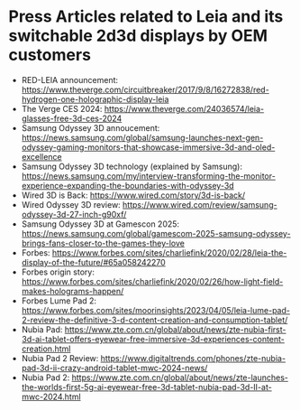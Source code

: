 # Press Articles related to Leia and its switchable 2d3d displays by OEM customers

- RED-LEIA announcement: https://www.theverge.com/circuitbreaker/2017/9/8/16272838/red-hydrogen-one-holographic-display-leia
- The Verge CES 2024: https://www.theverge.com/24036574/leia-glasses-free-3d-ces-2024
- Samsung Odyssey 3D annoucement: https://news.samsung.com/global/samsung-launches-next-gen-odyssey-gaming-monitors-that-showcase-immersive-3d-and-oled-excellence
- Samsung Odyssey 3D technology (explained by Samsung): https://news.samsung.com/my/interview-transforming-the-monitor-experience-expanding-the-boundaries-with-odyssey-3d
- Wired 3D is Back: https://www.wired.com/story/3d-is-back/
- Wired Odyssey 3D review: https://www.wired.com/review/samsung-odyssey-3d-27-inch-g90xf/
- Samsung Odyssey 3D at Gamescon 2025: https://news.samsung.com/global/gamescom-2025-samsung-odyssey-brings-fans-closer-to-the-games-they-love
- Forbes: https://www.forbes.com/sites/charliefink/2020/02/28/leia-the-display-of-the-future/#65a058242270
- Forbes origin story: https://www.forbes.com/sites/charliefink/2020/02/26/how-light-field-makes-holograms-happen/
- Forbes Lume Pad 2: https://www.forbes.com/sites/moorinsights/2023/04/05/leia-lume-pad-2-review-the-definitive-3-d-content-creation-and-consumption-tablet/
- Nubia Pad: https://www.zte.com.cn/global/about/news/zte-nubia-first-3d-ai-tablet-offers-eyewear-free-immersive-3d-experiences-content-creation.html
- Nubia Pad 2 Review: https://www.digitaltrends.com/phones/zte-nubia-pad-3d-ii-crazy-android-tablet-mwc-2024-news/
- Nubia Pad 2: https://www.zte.com.cn/global/about/news/zte-launches-the-worlds-first-5g-ai-eyewear-free-3d-tablet-nubia-pad-3d-II-at-mwc-2024.html